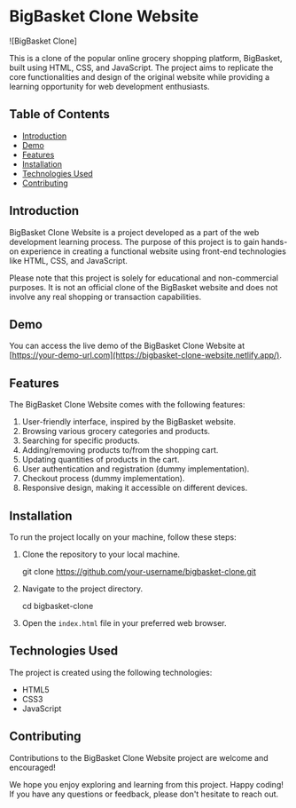 # BigBasket Clone Website

![BigBasket Clone]

This is a clone of the popular online grocery shopping platform, BigBasket, built using HTML, CSS, and JavaScript. The project aims to replicate the core functionalities and design of the original website while providing a learning opportunity for web development enthusiasts.

## Table of Contents

- [Introduction](#introduction)
- [Demo](#demo)
- [Features](#features)
- [Installation](#installation)
- [Technologies Used](#technologies-used)
- [Contributing](#contributing)

## Introduction

BigBasket Clone Website is a project developed as a part of the web development learning process. The purpose of this project is to gain hands-on experience in creating a functional website using front-end technologies like HTML, CSS, and JavaScript.

Please note that this project is solely for educational and non-commercial purposes. It is not an official clone of the BigBasket website and does not involve any real shopping or transaction capabilities.

## Demo

You can access the live demo of the BigBasket Clone Website at [https://your-demo-url.com](https://bigbasket-clone-website.netlify.app/).

## Features

The BigBasket Clone Website comes with the following features:

1. User-friendly interface, inspired by the BigBasket website.
2. Browsing various grocery categories and products.
3. Searching for specific products.
4. Adding/removing products to/from the shopping cart.
5. Updating quantities of products in the cart.
6. User authentication and registration (dummy implementation).
7. Checkout process (dummy implementation).
8. Responsive design, making it accessible on different devices.

## Installation

To run the project locally on your machine, follow these steps:

1. Clone the repository to your local machine.
   
   git clone https://github.com/your-username/bigbasket-clone.git
   

2. Navigate to the project directory.
   
   cd bigbasket-clone
  

3. Open the `index.html` file in your preferred web browser.


## Technologies Used

The project is created using the following technologies:

- HTML5
- CSS3
- JavaScript

## Contributing

Contributions to the BigBasket Clone Website project are welcome and encouraged!

We hope you enjoy exploring and learning from this project. Happy coding! If you have any questions or feedback, please don't hesitate to reach out.
